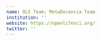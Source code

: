 ```yaml
---
name: OLS Team; MetaDocencia Team
institution: ''
website: https://openlifesci.org/
twitter: ''
---
```


